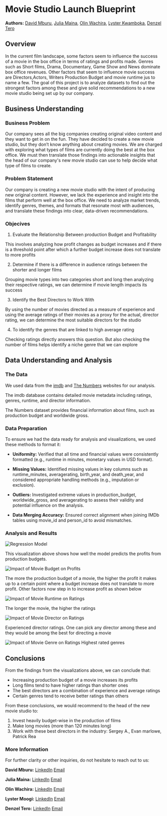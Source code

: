 # Movie Studio Launch Blueprint

**Authors:** [David Mburu](www.linkedin.com/in/david-g-mburu-b1268a1b7),
             [Julia Maina](https://www.linkedin.com/in/julie-maina-59b866295?utm_source=share&utm_campaign=share_via&utm_content=profile&utm_medium=ios_app),
             [Olin Wachira](https://www.linkedin.com/in/olin-muriu-wachira-235323340?utm_source=share&utm_campaign=share_via&utm_content=profile&utm_medium=android_app),
             [Lyster Kwamboka](https://www.linkedin.com/in/moogi-lyster-755303245?utm_source=share&utm_campaign=share_via&utm_content=profile&utm_medium=android_app),
             [Denzel Tero](https://linkedin.com/in/denzel-william-485864323)


## Overview

In the current film landscape, some factors seem to influence the success of a movie in the box office in terms of ratings and profits made. Genres such as Short films, Drama, Documentary, Game Show and News dominate box office revenues. Other factors that seem to influence movie success are Directors,Actors, Writers Production Budget and movie runtime jus to name a few. The goal of this project is to analyze datasets to find out the strongest factors among these and give solid recommendations to a new movie studio being set up by our company.


## Business Understanding

### Business Problem

Our company sees all the big companies creating original video content and they want to get in on the fun. They have decided to create a new movie studio, but they don’t know anything about creating movies. We are charged with exploring what types of films are currently doing the best at the box office. We must then translate those findings into actionable insights that the head of our company's new movie studio can use to help decide what type of films to create.

### Problem Statement

Our company is creating a new movie studio with the intent of producing new original content. However, we lack the experience and insight into the films that perform well at the box office.  We need to analyze market trends, identify genres, themes, and formats that resonate most with audiences, and translate these findings into clear, data-driven recommendations. 

### Objecives

1. Evaluate the Relationship Between production Budget and Profitability 

This involves analyzing how profit changes as budget increases and if there is  a threshold point after which a further budget increase does not translate to more profits

2. Determine if there is a difference in audience  ratings between the shorter and longer films

Grouping movie types into two categories short and long then analyzing their respective ratings, we can determine if movie length impacts its success

3. Identify the Best Directors to Work With

By using the number of movies directed as a measure of experience and using the average ratings of their movies as a proxy for the actual, director rating, we can determine the most suitable directors for the studio

4. To identify the genres that are linked to high average rating

Checking ratings directly answers this question. But also checking the number of films helps identify a niche genre that we can explore


## Data Understanding and Analysis

### The Data
We used data from the [imdb](https://www.imdb.com/) and [The Numbers](https://www.the-numbers.com/) websites for our analysis.

The imdb database contains detailed movie metadata including ratings, genres, runtime, and director information.

The Numbers dataset provides financial information about films, such as production budget and worldwide gross.

### Data Preparation
To ensure we had the data ready for analysis and visualizations, we used these methods to format it:
- **Uniformity:** Verified that all time and financial values were consistently formatted (e.g., runtime in minutes, monetary values in USD format).

- **Missing Values:** Identified missing values in key columns such as runtime_minutes, averagerating, birth_year, and death_year, and considered appropriate handling methods (e.g., imputation or exclusion).

- **Outliers:** Investigated extreme values in production_budget, worldwide_gross, and averagerating to assess their validity and potential influence on the analysis.

- **Data Merging Accuracy:** Ensured correct alignment when joining IMDb tables using movie_id and person_id to avoid mismatches.

### Analysis and Results

![Regression Model](images/regression_model.png)

This visualization above shows how well the model predicts the profits from
production budgets.


![Impact of Movie Budget on Profits](images/lyster.png)

The more the production budget of a movie, the higher the profit it makes up to a certain point where a budget increase does not translate to more profit. Other factors now step in to increase profit as shown below


![Impact of Movie Runtime on Ratings](images/denzel.png)

The longer the movie, the higher the ratings



![Impact of Movie Director on Ratings](images/devi.png)

Experienced director ratings. One can pick any director among these and they would be among the best for directing a movie


![Impact of Movie Genre on Ratings](images/olin.png)
Highest rated genres


## Conclusions

From the findings from the visualizations above, we can conclude that:

- Increasing production budget of a movie increases its profits
- Long films tend to have higher ratings than shorter ones
- The best directors are a combination of experience and average ratings
- Certain genres tend to receive better ratings than others

From these conclusions, we would recommend to the head of the new movie studio to:

1. Invest heavily budget-wise in the production of films
2. Make long movies (more than 120 minutes long)
3. Work with these best directors in the industry: Sergey A., Evan marlowe, Patrick Rea


### More Information
For further clarity or other inquiries, do not hesitate to reach out to us:

**David Mburu:** [LinkedIn](www.linkedin.com/in/david-g-mburu-b1268a1b7)
                 [Email](mailto:daveygmbur@gmail.com)

**Julia Maina:** [LinkedIn](https://www.linkedin.com/in/julie-maina-59b866295?utm_source=share&utm_campaign=share_via&utm_content=profile&utm_medium=ios_app)
                 [Email](mailto:juliemaina97@gmail.com)

**Olin Wachira:** [LinkedIn](https://www.linkedin.com/in/olin-muriu-wachira-235323340?utm_source=share&utm_campaign=share_via&utm_content=profile&utm_medium=android_app) 
                 [Email](mailto:Muriuolinn@gmail.com)

**Lyster Moogi:** [LinkedIn](https://www.linkedin.com/in/moogi-lyster-755303245?utm_source=share&utm_campaign=share_via&utm_content=profile&utm_medium=android_app)
                  [Email](mailto:kwambokalyster20@gmail.com)

**Denzel Tero:** [LinkedIn](https://linkedin.com/in/denzel-william-485864323)
                 [Email](mailto:denzelamazon3@gmail.com)

